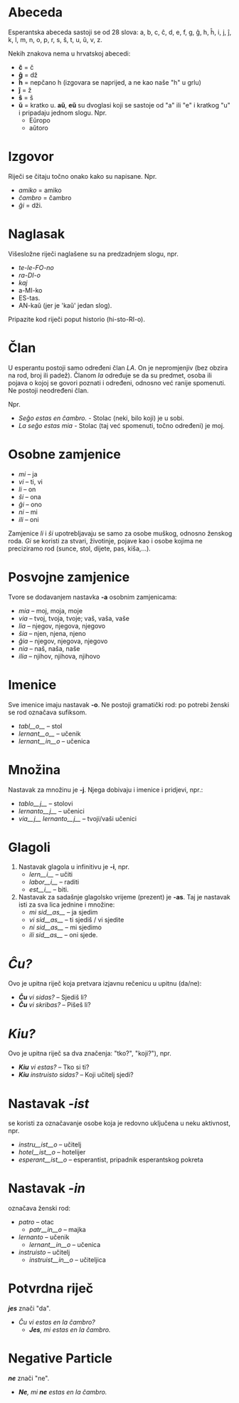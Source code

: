 # Abeceda

Esperantska abeceda sastoji se od 28 slova: a, b, c, ĉ, d, e, f, g, ĝ, h, ĥ, i, j, ĵ, k, l, m, n, o, p, r, s, ŝ, t, u, ŭ, v, z.

Nekih znakova nema u hrvatskoj abecedi:

- __ĉ__ = č
- __ĝ__ = dž
- __ĥ__ = nepčano h (izgovara se naprijed, a ne kao naše "h" u grlu)
- __ĵ__ = ž
- __ŝ__ = š
- __ŭ__ = kratko u. __aŭ__, __eŭ__ su dvoglasi koji se sastoje od "a" ili "e" i kratkog "u" i pripadaju jednom slogu. Npr.
	- Eŭropo
	- aŭtoro


# Izgovor

Riječi se čitaju točno onako kako su napisane. Npr.

- *amiko* = amiko
- *ĉambro* = čambro
- *ĝi* = dži.

# Naglasak

Višesložne riječi naglašene su na predzadnjem slogu, npr.

- *te-le-FO-no*
- *ra-DI-o*
- *kaj*
- a-MI-ko
- ES-tas.
- AN-kaŭ (jer je 'kaŭ' jedan slog).

Pripazite kod riječi poput historio (hi-sto-RI-o).

# Član

U esperantu postoji samo određeni član *LA*. On je nepromjenjiv (bez obzira na rod, broj ili padež). 
Članom *la* određuje se da su predmet, osoba ili pojava o kojoj se govori poznati i određeni, odnosno već ranije spomenuti. 
Ne postoji neodređeni član. 

Npr. 
- *Seĝo estas en ĉambro.* - Stolac (neki, bilo koji) je u sobi.
- *La seĝo estas mia* - Stolac (taj već spomenuti, točno određeni) je moj.

# Osobne zamjenice

- *mi* – ja
- *vi* – ti, vi
- *li* – on
- *ŝi* – ona
- *ĝi* – ono
- *ni* – mi
- *ili* – oni

Zamjenice *li* i *ŝi* upotrebljavaju se samo za osobe muškog, odnosno ženskog roda. *Gi* se koristi za stvari, životinje, pojave kao i osobe kojima ne preciziramo rod (sunce, stol, dijete, pas, kiša,...).

# Posvojne zamjenice

Tvore se dodavanjem nastavka __-a__ osobnim zamjenicama:

- *mia* – moj, moja, moje
- *via* – tvoj, tvoja, tvoje; vaš, vaša, vaše
- *lia* – njegov, njegova, njegovo
- *ŝia* – njen, njena, njeno
- *ĝia* – njegov, njegova, njegovo
- *nia* – naš, naša, naše 
- *ilia* – njihov, njihova, njihovo

# Imenice

Sve imenice imaju nastavak __-o__. Ne postoji gramatički rod: po potrebi ženski se rod označava sufiksom.

- *tabl__o__* – stol
- *lernant__o__* – učenik
- *lernant__in__o* – učenica

# Množina

Nastavak za množinu je __-j__. Njega dobivaju i imenice i pridjevi, npr.:

- *tablo__j__* – stolovi
- *lernanto__j__* – učenici
- *via__j__ lernanto__j__* – tvoji/vaši učenici

# Glagoli

1. Nastavak glagola u infinitivu je __-i__, npr.
   - *lern__i__* – učiti
   - *labor__i__* – raditi
   - *est__i__* – biti.
2. Nastavak za sadašnje glagolsko vrijeme (prezent) je __-as__. Taj je nastavak isti za sva lica jednine i množine:
   - *mi sid__as__* – ja sjedim
   - *vi sid__as__* – ti sjediš / vi sjedite
   - *ni sid__as__* – mi sjedimo
   - *ili sid__as__* – oni sjede.

# *Ĉu?*

Ovo je upitna riječ koja pretvara izjavnu rečenicu u upitnu (da/ne):

- *__Ĉu__ vi sidas?* – Sjediš li?
- *__Ĉu__ vi skribas?* – Pišeš li?

# *Kiu?*

Ovo je upitna riječ sa dva značenja: "tko?", "koji?"), npr.

- *__Kiu__ vi estas?* – Tko si ti?
- *__Kiu__ instruisto sidas?* – Koji učitelj sjedi?


# Nastavak *-ist*

se koristi za označavanje osobe koja je redovno uključena u neku aktivnost, npr.

- *instru__ist__o* – učitelj
- *hotel__ist__o* – hotelijer
- *esperant__ist__o* – esperantist, pripadnik esperantskog pokreta


# Nastavak *-in*

označava ženski rod:

- *patro* – otac
    - *patr__in__o* – majka
- *lernanto* – učenik
    - *lernant__in__o* – učenica
- *instruisto* – učitelj
    - *instruist__in__o* – učiteljica

# Potvrdna riječ

*__jes__* znači "da". 

- *Ĉu vi estas en la ĉambro?* 
  - *__Jes__, mi estas en la ĉambro.* 

# Negative Particle

*__ne__* znači "ne".

- *__Ne__, mi __ne__ estas en la ĉambro.* 
